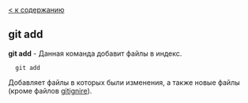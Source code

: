 [< к содержанию](./readme.md)

## git add

**git add** - Данная команда добавит файлы в индекс.

```bash=
  git add
 ```

Добавляет файлы в которых были изменения, а также новые файлы (кроме файлов [gitignire](./gitignore)).

